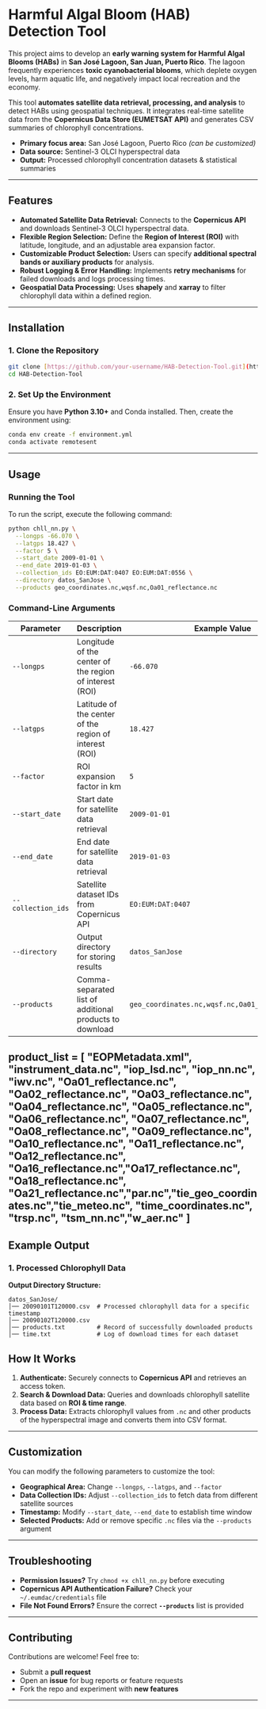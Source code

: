 # **Harmful Algal Bloom (HAB) Detection Tool**  

This project aims to develop an **early warning system for Harmful Algal Blooms (HABs)** in **San José Lagoon, San Juan, Puerto Rico**. The lagoon frequently experiences **toxic cyanobacterial blooms**, which deplete oxygen levels, harm aquatic life, and negatively impact local recreation and the economy.

This tool **automates satellite data retrieval, processing, and analysis** to detect HABs using geospatial techniques. It integrates real-time satellite data from the **Copernicus Data Store (EUMETSAT API)** and generates CSV summaries of chlorophyll concentrations.

- **Primary focus area:** San José Lagoon, Puerto Rico *(can be customized)*  
- **Data source:** Sentinel-3 OLCI hyperspectral data  
- **Output:** Processed chlorophyll concentration datasets & statistical summaries  

---

## **Features**  

- **Automated Satellite Data Retrieval:** Connects to the **Copernicus API** and downloads Sentinel-3 OLCI hyperspectral data.
- **Flexible Region Selection:** Define the **Region of Interest (ROI)** with latitude, longitude, and an adjustable area expansion factor.
- **Customizable Product Selection:** Users can specify **additional spectral bands or auxiliary products** for analysis.
- **Robust Logging & Error Handling:** Implements **retry mechanisms** for failed downloads and logs processing times.
- **Geospatial Data Processing:** Uses **shapely** and **xarray** to filter chlorophyll data within a defined region.

---

## **Installation**  

### **1. Clone the Repository**  
```bash
git clone [https://github.com/your-username/HAB-Detection-Tool.git](https://github.com/JhonJHerrera/Harmful-Algal-Bloom-HAB-Detection-and-Prediction-System.git)
cd HAB-Detection-Tool
 ```

### **2. Set Up the Environment**  
Ensure you have **Python 3.10+** and Conda installed. Then, create the environment using:  
```bash
conda env create -f environment.yml
conda activate remotesent
```
---

## **Usage**  

### **Running the Tool**  
To run the script, execute the following command:  
```bash
python chll_nn.py \
  --longps -66.070 \
  --latgps 18.427 \
  --factor 5 \
  --start_date 2009-01-01 \
  --end_date 2019-01-03 \
  --collection_ids EO:EUM:DAT:0407 EO:EUM:DAT:0556 \
  --directory datos_SanJose \
  --products geo_coordinates.nc,wqsf.nc,Oa01_reflectance.nc
```

### **Command-Line Arguments**  
| Parameter        | Description                                              | Example Value |
|-----------------|----------------------------------------------------------|--------------|
| `--longps`      | Longitude of the center of the region of interest (ROI)  | `-66.070`    |
| `--latgps`      | Latitude of the center of the region of interest (ROI)   | `18.427`     |
| `--factor`      | ROI expansion factor in km                               | `5`          |
| `--start_date`  | Start date for satellite data retrieval                  | `2009-01-01` |
| `--end_date`    | End date for satellite data retrieval                    | `2019-01-03` |
| `--collection_ids` | Satellite dataset IDs from Copernicus API             | `EO:EUM:DAT:0407` |
| `--directory`   | Output directory for storing results                     | `datos_SanJose` |
| `--products`    | Comma-separated list of additional products to download  | `geo_coordinates.nc,wqsf.nc,Oa01_reflectance.nc` |


product_list = [
        "EOPMetadata.xml", "instrument_data.nc",
        "iop_lsd.nc", "iop_nn.nc", "iwv.nc", "Oa01_reflectance.nc", "Oa02_reflectance.nc", 
        "Oa03_reflectance.nc", "Oa04_reflectance.nc", "Oa05_reflectance.nc", "Oa06_reflectance.nc", 
        "Oa07_reflectance.nc", "Oa08_reflectance.nc", "Oa09_reflectance.nc", "Oa10_reflectance.nc",
        "Oa11_reflectance.nc", "Oa12_reflectance.nc", "Oa16_reflectance.nc","Oa17_reflectance.nc",
        "Oa18_reflectance.nc", "Oa21_reflectance.nc","par.nc","tie_geo_coordinates.nc","tie_meteo.nc",
        "time_coordinates.nc", "trsp.nc",  "tsm_nn.nc","w_aer.nc"
    ]
---

## **Example Output**  

### **1. Processed Chlorophyll Data**  
**Output Directory Structure:**  
```
datos_SanJose/
│── 20090101T120000.csv  # Processed chlorophyll data for a specific timestamp
│── 20090102T120000.csv
│── products.txt         # Record of successfully downloaded products
│── time.txt             # Log of download times for each dataset

```

## **How It Works**  

1. **Authenticate:** Securely connects to **Copernicus API** and retrieves an access token.  
2. **Search & Download Data:** Queries and downloads chlorophyll satellite data based on **ROI & time range**.  
3. **Process Data:** Extracts chlorophyll values from `.nc` and other products of the hyperspectral image and converts them into CSV format.  

---

## **Customization**  

You can modify the following parameters to customize the tool:  

- **Geographical Area:** Change `--longps`, `--latgps`, and `--factor`  
- **Data Collection IDs:** Adjust `--collection_ids` to fetch data from different satellite sources  
- **Timestamp:** Modify `--start_date`, `--end_date` to establish time window 
- **Selected Products:** Add or remove specific `.nc` files via the `--products` argument  

---

## **Troubleshooting**  

- **Permission Issues?** Try `chmod +x chll_nn.py` before executing  
- **Copernicus API Authentication Failure?** Check your `~/.eumdac/credentials` file  
- **File Not Found Errors?** Ensure the correct **`--products`** list is provided  

---

## **Contributing**  

Contributions are welcome! Feel free to:  
- Submit a **pull request**  
- Open an **issue** for bug reports or feature requests  
- Fork the repo and experiment with **new features**  

---
